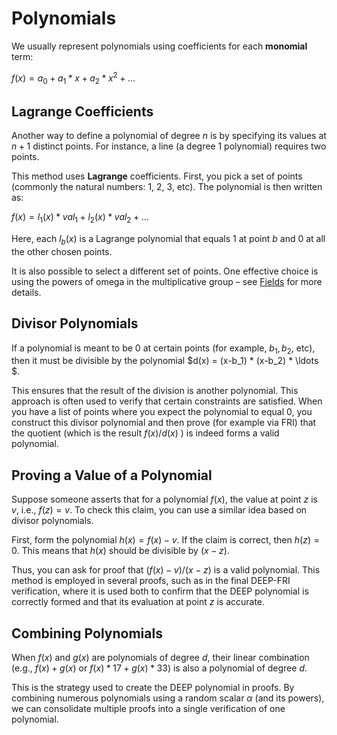 # Polynomials

We usually represent polynomials using coefficients for each **monomial** term:

$f(x) = a_0 + a_1 * x + a_2 * x^2 + ...$

## Lagrange Coefficients

Another way to define a polynomial of degree $n$ is by specifying its values at $n+1$ distinct points. For instance, a line (a degree 1 polynomial) requires two points.

This method uses **Lagrange** coefficients. First, you pick a set of points (commonly the natural numbers: 1, 2, 3, etc). The polynomial is then written as:

$f(x) = l_1(x) * val_1 + l_2(x) * val_2 + ...$

Here, each $l_b(x)$ is a Lagrange polynomial that equals 1 at point $b$ and 0 at all the other chosen points.

It is also possible to select a different set of points. One effective choice is using the powers of omega in the multiplicative group – see [Fields](field.md) for more details.

## Divisor Polynomials

If a polynomial is meant to be 0 at certain points (for example, $b_1, b_2$, etc), then it must be divisible by the polynomial $d(x) = (x-b_1) * (x-b_2) *  \ldots $. 

This ensures that the result of the division is another polynomial. This approach is often used to verify that certain constraints are satisfied. When you have a list of points where you expect the polynomial to equal 0, you construct this divisor polynomial and then prove (for example via FRI) that the quotient (which is the result $f(x) / d(x)$ ) is indeed forms a valid polynomial.

## Proving a Value of a Polynomial

Suppose someone asserts that for a polynomial $f(x)$, the value at point $z$ is $v$, i.e., $f(z) = v$. To check this claim, you can use a similar idea based on divisor polynomials.

First, form the polynomial $h(x) = f(x) - v$. If the claim is correct, then $h(z) = 0$. This means that $h(x)$ should be divisible by $(x - z)$.

Thus, you can ask for proof that $(f(x) - v)/(x - z)$ is a valid polynomial. This method is employed in several proofs, such as in the final DEEP-FRI verification, where it is used both to confirm that the DEEP polynomial is correctly formed and that its evaluation at point $z$ is accurate.

## Combining Polynomials

When $f(x)$ and $g(x)$ are polynomials of degree $d$, their linear combination (e.g., $f(x) + g(x)$ or $f(x)*17 + g(x)*33$) is also a polynomial of degree $d$.

This is the strategy used to create the DEEP polynomial in proofs. By combining numerous polynomials using a random scalar $\alpha$ (and its powers), we can consolidate multiple proofs into a single verification of one polynomial.

